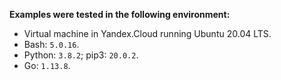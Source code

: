 **Examples were tested in the following environment:**

- Virtual machine in Yandex.Cloud running Ubuntu 20.04 LTS.
- Bash: `5.0.16`.
- Python: `3.8.2`; pip3: `20.0.2`.
- Go: `1.13.8`.

